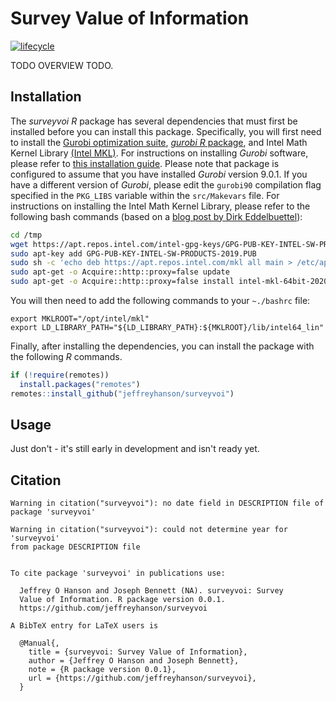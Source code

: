 
<!--- README.md is generated from README.Rmd. Please edit that file -->
Survey Value of Information
===========================

[![lifecycle](https://img.shields.io/badge/Lifecycle-experimental-orange.svg)](https://www.tidyverse.org/lifecycle/#experimental)

TODO OVERVIEW TODO.

Installation
------------

The *surveyvoi R* package has several dependencies that must first be installed before you can install this package. Specifically, you will first need to install the [Gurobi optimization suite](http://www.gurobi.com/), [*gurobi R* package](https://www.gurobi.com/documentation/8.1/refman/r_api_overview.html), and Intel Math Kernel Library [(Intel MKL)](https://software.intel.com/en-us/mkl). For instructions on installing *Gurobi* software, please refer to [this installation guide](https://CRAN.R-project.org/package=prioritizr/vignettes/gurobi_installation.html). Please note that package is configured to assume that you have installed *Gurobi* version 9.0.1. If you have a different version of *Gurobi*, please edit the `gurobi90` compilation flag specified in the `PKG_LIBS` variable within the `src/Makevars` file. For instructions on installing the Intel Math Kernel Library, please refer to the following bash commands (based on a [blog post by Dirk Eddelbuettel](http://dirk.eddelbuettel.com/blog/2018/04/15/)):

``` bash
cd /tmp
wget https://apt.repos.intel.com/intel-gpg-keys/GPG-PUB-KEY-INTEL-SW-PRODUCTS-2019.PUB
sudo apt-key add GPG-PUB-KEY-INTEL-SW-PRODUCTS-2019.PUB
sudo sh -c 'echo deb https://apt.repos.intel.com/mkl all main > /etc/apt/sources.list.d/intel-mkl.list'
sudo apt-get -o Acquire::http::proxy=false update
sudo apt-get -o Acquire::http::proxy=false install intel-mkl-64bit-2020.0-088
```

You will then need to add the following commands to your `~./bashrc` file:

    export MKLROOT="/opt/intel/mkl"
    export LD_LIBRARY_PATH="${LD_LIBRARY_PATH}:${MKLROOT}/lib/intel64_lin"

Finally, after installing the dependencies, you can install the package with the following *R* commands.

``` r
if (!require(remotes))
  install.packages("remotes")
remotes::install_github("jeffreyhanson/surveyvoi")
```

Usage
-----

Just don't - it's still early in development and isn't ready yet.

Citation
--------

    Warning in citation("surveyvoi"): no date field in DESCRIPTION file of
    package 'surveyvoi'

    Warning in citation("surveyvoi"): could not determine year for 'surveyvoi'
    from package DESCRIPTION file


    To cite package 'surveyvoi' in publications use:

      Jeffrey O Hanson and Joseph Bennett (NA). surveyvoi: Survey
      Value of Information. R package version 0.0.1.
      https://github.com/jeffreyhanson/surveyvoi

    A BibTeX entry for LaTeX users is

      @Manual{,
        title = {surveyvoi: Survey Value of Information},
        author = {Jeffrey O Hanson and Joseph Bennett},
        note = {R package version 0.0.1},
        url = {https://github.com/jeffreyhanson/surveyvoi},
      }
